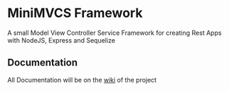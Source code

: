 # MiniMVCS Framework

A small Model View Controller Service Framework for creating Rest Apps with NodeJS, Express and Sequelize

## Documentation

All Documentation will be on the [wiki](https://github.com/nardhar/mini-mvcs/wiki) of the project
